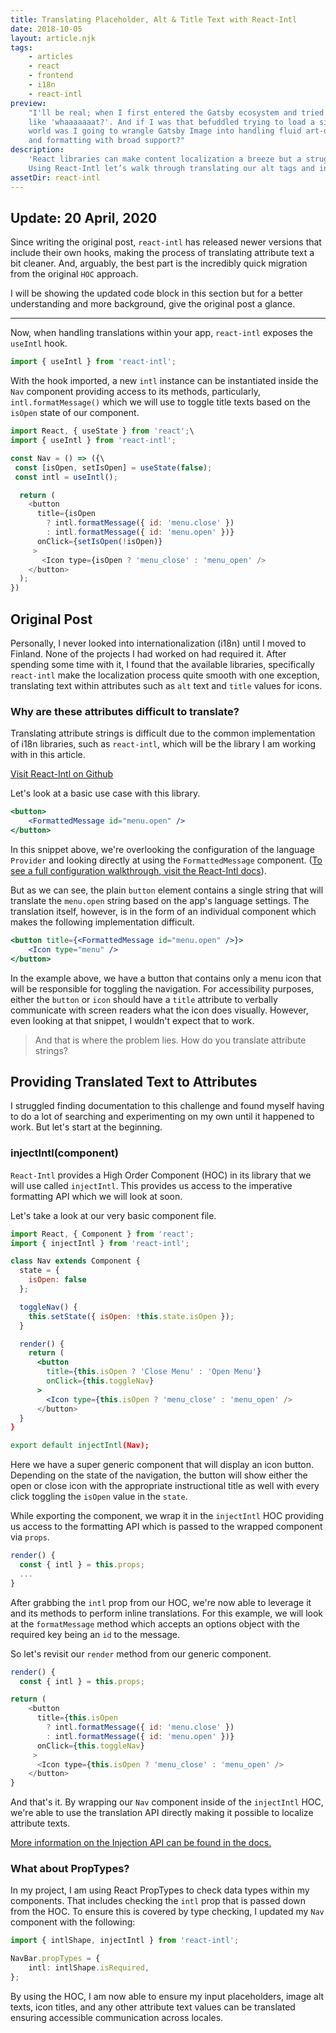 ```yaml
---
title: Translating Placeholder, Alt & Title Text with React-Intl
date: 2018-10-05
layout: article.njk
tags:
    - articles
    - react
    - frontend
    - i18n
    - react-intl
preview:
    "I'll be real; when I first entered the Gatsby ecosystem and tried to load my first image, I was
    like 'whaaaaaaat?'. And if I was that befuddled trying to load a single picture, how in the
    world was I going to wrangle Gatsby Image into handling fluid art-directed images, compression,
    and formatting with broad support?"
description:
    'React libraries can make content localization a breeze but a struggle with attribute text.
    Using React-Intl let’s walk through translating our alt tags and input placeholders.'
assetDir: react-intl
---
```


## Update: 20 April, 2020

Since writing the original post, `react-intl` has released newer versions that include their own
hooks, making the process of translating attribute text a bit cleaner. And, arguably, the best part
is the incredibly quick migration from the original `HOC` approach.

I will be showing the updated code block in this section but for a better understanding and more
background, give the original post a glance.

---

Now, when handling translations within your app, `react-intl` exposes the `useIntl` hook.

```js
import { useIntl } from 'react-intl';
```

With the hook imported, a new `intl` instance can be instantiated inside the `Nav` component
providing access to its methods, particularly, `intl.formatMessage()` which we will use to toggle
title texts based on the `isOpen` state of our component.

```js
import React, { useState } from 'react';\
import { useIntl } from 'react-intl';

const Nav = () => ({\
 const [isOpen, setIsOpen] = useState(false);
 const intl = useIntl();

  return (
    <button
      title={isOpen
        ? intl.formatMessage({ id: 'menu.close' })
        : intl.formatMessage({ id: 'menu.open' })}
      onClick={setIsOpen(!isOpen)}
     >
       <Icon type={isOpen ? 'menu_close' : 'menu_open' />
    </button>
  );
})
```

## Original Post

Personally, I never looked into internationalization (i18n) until I moved to Finland. None of the
projects I had worked on had required it. After spending some time with it, I found that the
available libraries, specifically `react-intl` make the localization process quite smooth with one
exception, translating text within attributes such as `alt` text and `title` values for icons.

### Why are these attributes difficult to translate?

Translating attribute strings is difficult due to the common implementation of i18n libraries, such
as `react-intl`, which will be the library I am working with in this article.

[Visit React-Intl on Github](https://github.com/yahoo/react-intl)

Let's look at a basic use case with this library.

```jsx
<button>
    <FormattedMessage id="menu.open" />
</button>
```

In this snippet above, we're overlooking the configuration of the language `Provider` and looking
directly at using the `FormattedMessage` component.
([To see a full configuration walkthrough, visit the React-Intl docs](https://github.com/yahoo/react-intl/wiki)).

But as we can see, the plain `button` element contains a single string that will translate the
`menu.open` string based on the app's language settings. The translation itself, however, is in the
form of an individual component which makes the following implementation difficult.

```jsx
<button title={<FormattedMessage id="menu.open" />}>
    <Icon type="menu" />
</button>
```

In the example above, we have a button that contains only a menu icon that will be responsible for
toggling the navigation. For accessibility purposes, either the `button` or `icon` should have a
`title` attribute to verbally communicate with screen readers what the icon does visually. However,
even looking at that snippet, I wouldn't expect that to work.

> And that is where the problem lies. How do you translate attribute strings?

## Providing Translated Text to Attributes

I struggled finding documentation to this challenge and found myself having to do a lot of searching
and experimenting on my own until it happened to work. But let's start at the beginning.

### injectIntl(component)

`React-Intl` provides a High Order Component (HOC) in its library that we will use called
`injectIntl`. This provides us access to the imperative formatting API which we will look at soon.

Let's take a look at our very basic component file.

```jsx
import React, { Component } from 'react';
import { injectIntl } from 'react-intl';

class Nav extends Component {
  state = {
    isOpen: false
  };

  toggleNav() {
    this.setState({ isOpen: !this.state.isOpen });
  }

  render() {
    return (
      <button
        title={this.isOpen ? 'Close Menu' : 'Open Menu'}
        onClick={this.toggleNav}
      >
        <Icon type={this.isOpen ? 'menu_close' : 'menu_open' />
      </button>
  }
}

export default injectIntl(Nav);
```

Here we have a super generic component that will display an icon button. Depending on the state of
the navigation, the button will show either the open or close icon with the appropriate
instructional title as well with every click toggling the `isOpen` value in the `state`.

While exporting the component, we wrap it in the `injectIntl` HOC providing us access to the
formatting API which is passed to the wrapped component via `props`.

```js
render() {
  const { intl } = this.props;
  ...
}
```

After grabbing the `intl` prop from our HOC, we're now able to leverage it and its methods to
perform inline translations. For this example, we will look at the `formatMessage` method which
accepts an options object with the required key being an `id` to the message.

So let's revisit our `render` method from our generic component.

```js
render() {
  const { intl } = this.props;

return (
    <button
      title={this.isOpen
        ? intl.formatMessage({ id: 'menu.close' })
        : intl.formatMessage({ id: 'menu.open' })}
      onClick={this.toggleNav}
     >
      <Icon type={this.isOpen ? 'menu_close' : 'menu_open' />
    </button>
}
```

And that's it. By wrapping our `Nav` component inside of the `injectIntl` HOC, we're able to use the
translation API directly making it possible to localize attribute texts.

[More information on the Injection API can be found in the docs.](https://github.com/yahoo/react-intl/wiki/API#injection-api)

### What about PropTypes?

In my project, I am using React PropTypes to check data types within my components. That includes
checking the `intl` prop that is passed down from the HOC. To ensure this is covered by type
checking, I updated my `Nav` component with the following:

```ts
import { intlShape, injectIntl } from 'react-intl';

NavBar.propTypes = {
    intl: intlShape.isRequired,
};
```

By using the HOC, I am now able to ensure my input placeholders, image alt texts, icon titles, and
any other attribute text values can be translated ensuring accessible communication across locales.
